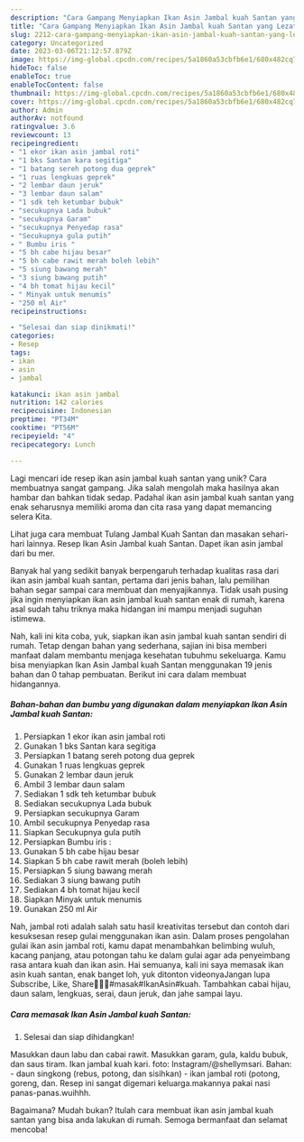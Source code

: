 ```yaml
---
description: "Cara Gampang Menyiapkan Ikan Asin Jambal kuah Santan yang Lezat Sekali"
title: "Cara Gampang Menyiapkan Ikan Asin Jambal kuah Santan yang Lezat Sekali"
slug: 2212-cara-gampang-menyiapkan-ikan-asin-jambal-kuah-santan-yang-lezat-sekali
category: Uncategorized
date: 2023-03-06T21:12:57.879Z
image: https://img-global.cpcdn.com/recipes/5a1860a53cbfb6e1/680x482cq70/ikan-asin-jambal-kuah-santan-foto-resep-utama.jpg
hideToc: false
enableToc: true
enableTocContent: false
thumbnail: https://img-global.cpcdn.com/recipes/5a1860a53cbfb6e1/680x482cq70/ikan-asin-jambal-kuah-santan-foto-resep-utama.jpg
cover: https://img-global.cpcdn.com/recipes/5a1860a53cbfb6e1/680x482cq70/ikan-asin-jambal-kuah-santan-foto-resep-utama.jpg
author: Admin
authorAv: notfound
ratingvalue: 3.6
reviewcount: 13
recipeingredient:
- "1 ekor ikan asin jambal roti"
- "1 bks Santan kara segitiga"
- "1 batang sereh potong dua geprek"
- "1 ruas lengkuas geprek"
- "2 lembar daun jeruk"
- "3 lembar daun salam"
- "1 sdk teh ketumbar bubuk"
- "secukupnya Lada bubuk"
- "secukupnya Garam"
- "secukupnya Penyedap rasa"
- "Secukupnya gula putih"
- " Bumbu iris "
- "5 bh cabe hijau besar"
- "5 bh cabe rawit merah boleh lebih"
- "5 siung bawang merah"
- "3 siung bawang putih"
- "4 bh tomat hijau kecil"
- " Minyak untuk menumis"
- "250 ml Air"
recipeinstructions:

- "Selesai dan siap dinikmati!"
categories:
- Resep
tags:
- ikan
- asin
- jambal

katakunci: ikan asin jambal 
nutrition: 142 calories
recipecuisine: Indonesian
preptime: "PT34M"
cooktime: "PT56M"
recipeyield: "4"
recipecategory: Lunch

---
```





Lagi mencari ide resep ikan asin jambal kuah santan yang unik? Cara membuatnya sangat gampang. Jika salah mengolah maka hasilnya akan hambar dan bahkan tidak sedap. Padahal ikan asin jambal kuah santan yang enak seharusnya memiliki aroma dan cita rasa yang dapat memancing selera Kita.





Lihat juga cara membuat Tulang Jambal Kuah Santan dan masakan sehari-hari lainnya. Resep Ikan Asin Jambal kuah Santan. Dapet ikan asin jambal dari bu mer.

Banyak hal yang sedikit banyak berpengaruh terhadap kualitas rasa dari ikan asin jambal kuah santan, pertama dari jenis bahan, lalu pemilihan bahan segar sampai cara membuat dan menyajikannya. Tidak usah pusing jika ingin menyiapkan ikan asin jambal kuah santan enak di rumah, karena asal sudah tahu triknya maka hidangan ini mampu menjadi suguhan istimewa.






Nah, kali ini kita coba, yuk, siapkan ikan asin jambal kuah santan sendiri di rumah. Tetap dengan bahan yang sederhana, sajian ini bisa memberi manfaat dalam membantu menjaga kesehatan tubuhmu sekeluarga. Kamu bisa menyiapkan Ikan Asin Jambal kuah Santan menggunakan 19 jenis bahan dan 0 tahap pembuatan. Berikut ini cara dalam membuat hidangannya.

<!--inarticleads1-->

##### Bahan-bahan dan bumbu yang digunakan dalam menyiapkan Ikan Asin Jambal kuah Santan:

1. Persiapkan 1 ekor ikan asin jambal roti
1. Gunakan 1 bks Santan kara segitiga
1. Persiapkan 1 batang sereh potong dua geprek
1. Gunakan 1 ruas lengkuas geprek
1. Gunakan 2 lembar daun jeruk
1. Ambil 3 lembar daun salam
1. Sediakan 1 sdk teh ketumbar bubuk
1. Sediakan secukupnya Lada bubuk
1. Persiapkan secukupnya Garam
1. Ambil secukupnya Penyedap rasa
1. Siapkan Secukupnya gula putih
1. Persiapkan  Bumbu iris :
1. Gunakan 5 bh cabe hijau besar
1. Siapkan 5 bh cabe rawit merah (boleh lebih)
1. Persiapkan 5 siung bawang merah
1. Sediakan 3 siung bawang putih
1. Sediakan 4 bh tomat hijau kecil
1. Siapkan  Minyak untuk menumis
1. Gunakan 250 ml Air


Nah, jambal roti adalah salah satu hasil kreativitas tersebut dan contoh dari kesuksesan resep gulai menggunakan ikan asin. Dalam proses pengolahan gulai ikan asin jambal roti, kamu dapat menambahkan belimbing wuluh, kacang panjang, atau potongan tahu ke dalam gulai agar ada penyeimbang rasa antara kuah dan ikan asin. Hai semuanya, kali ini saya memasak ikan asin kuah santan, enak banget loh, yuk ditonton videonyaJangan lupa Subscribe, Like, Share🙏🙏🙏#masak#IkanAsin#kuah. Tambahkan cabai hijau, daun salam, lengkuas, serai, daun jeruk, dan jahe sampai layu. 

<!--inarticleads2-->

##### Cara memasak Ikan Asin Jambal kuah Santan:


1. Selesai dan siap dihidangkan!

Masukkan daun labu dan cabai rawit. Masukkan garam, gula, kaldu bubuk, dan saus tiram. Ikan jambal kuah kari. foto: Instagram/@shellymsari. Bahan: - daun singkong (rebus, potong, dan sisihkan) - ikan jambal roti (potong, goreng, dan. Resep ini sangat digemari keluarga.makannya pakai nasi panas-panas.wuihhh. 

Bagaimana? Mudah bukan? Itulah cara membuat ikan asin jambal kuah santan yang bisa anda lakukan di rumah. Semoga bermanfaat dan selamat mencoba!
